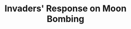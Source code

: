 ---
layout: default
category: mega
lang: en
title: Invaders' Response on Moon Bombing
slug: invaders-response-on-moon-bombing
mainpicture: invaders.png
tags: baka-baka emo punk sux 
postid: 1822
---